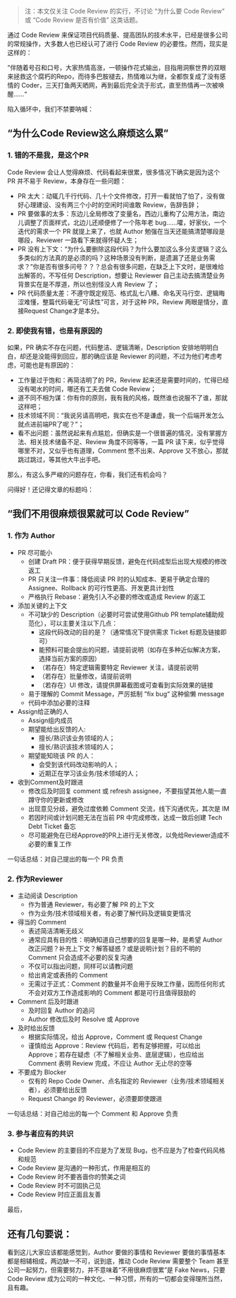 > 注：本文仅关注 Code Review 的实行，不讨论 “为什么要 Code Review” 或 “Code Review 是否有价值” 这类话题。

通过 Code Review 来保证项目代码质量、提高团队的技术水平，已经是很多公司的常规操作，大多数人也已经认可了进行 Code Review 的必要性。然而，现实是这样的：

”伴随着号召和口号，大家热情高涨，一顿操作花式输出，目指用洞察世界的双眼来拯救这个腐朽的Repo，而待多巴胺褪去，热情难以为继，全都恢复成了没有感情的 Coder，三天打鱼两天晒网，再到最后完全流于形式，直至热情再一次被唤醒……“

陷入循环中，我们不禁要呐喊：

## “为什么Code Review这么麻烦这么累”

### 1. 错的不是我，是这个PR
Code Review 会让人觉得麻烦、代码看起来很累，很多情况下确实是因为这个 PR 并不易于 Review，本身存在一些问题：

- PR 太大：动辄几千行代码、几十个文件修改，打开一看就怕了怕了，没有做好心理建设、没有两三个小时的空闲时间谁敢 Review，告辞告辞；
- PR 要做事的太多：东边儿全局修改了变量名，西边儿重构了公用方法，南边儿调整了页面样式，北边儿还顺便修了一个陈年老 bug……嚯，好家伙，一个迭代的需求一个 PR 就提上来了，也就 Author 勉强在当天还能搞清楚哪段是哪段，Reviewer 一路看下来就得怀疑人生；
- PR 没有上下文：“为什么要删除这段代码？为什么要加这么多分支逻辑？这么多类似的方法真的是必须的吗？这种场景没有判断，是遗漏了还是业务需求？”你是否有很多问号？？？总会有很多问题，在缺乏上下文时，是很难给出解答的，不写任何 Description，想要让 Reviewer 自己主动去搞清楚业务背景实在是不厚道，所以也别怪没人肯 Review 了；
- PR 代码质量太差：不遵守既定规范、格式乱七八糟、命名天马行空、逻辑晦涩难懂，整篇代码毫无“可读性”可言，对于这种 PR，Review 两眼是情分，直接Request Change才是本分。

### 2. 即使我有错，也是有原因的

如果，PR 确实不存在问题，代码整洁、逻辑清晰，Description 安排地明明白白，却还是没能得到回应，那的确应该是 Reviewer 的问题，不过为他们考虑考虑，可能也是有原因的：

- 工作量过于饱和：再简洁明了的 PR，Review 起来还是需要时间的，忙得已经没有喝水的时间，哪还有工夫去做 Code Review；
- 道不同不相为谋：你有你的原则，我有我的风格，既然谁也说服不了谁，那就这样吧；
- 技术领域不同：“我说另请高明吧，我实在也不是谦虚，我一个后端开发怎么就点进前端PR了呢？”；
- 看不出问题：虽然说起来有点尴尬，但确实是一个很普遍的情况，没有掌握方法、相关技术储备不足、Review 角度不同等等，一篇 PR 读下来，似乎觉得哪里不对，又似乎也有道理，Comment 憋不出来、Approve 又不放心，那就跳过跳过，等其他大牛出手吧。

那么，有这么多严峻的问题存在，你看，我们还有机会吗？

问得好！还记得文章的标题吗：

## “我们不用很麻烦很累就可以 Code Review”

### 1. 作为 Author

- PR 尽可能小
  - 创建 Draft PR：便于获得早期反馈，避免在代码成型后出现大规模的修改返工
  - PR 只关注一件事：降低阅读 PR 时的认知成本、更易于确定合理的 Assignee、Rollback 的可行性更高、开发更具计划性
  -  严格执行 Rebase：避免引入不必要的修改或造成 Review 的返工
- 添加关键的上下文
  - 不可缺少的 Description（必要时可尝试使用Github PR template辅助规范化），可以主要关注以下几点：
    - 这段代码改动的目的是？（通常情况下提供需求 Ticket 标题及链接即可）
    - 能预料可能会提出的问题，请提前说明（如存在多种近似解决方案，选择当前方案的原因）
    - （若存在）特定逻辑需要特定 Reviewer 关注，请提前说明
    - （若存在）批量修改，请提前说明
    - （若存在）UI 修改，请提供屏幕截图或可查看到实际效果的链接
  - 易于理解的 Commit Message，严厉抵制 ”fix bug“ 这种偷懒 message
  - 代码中添加必要的注释
- Assign给正确的人
  - Assign组内成员
  - 期望能给出反馈的人:
    - 擅长/熟识该业务领域的人；
    - 擅长/熟识该技术领域的人；
  - 期望能知晓该 PR 的人：
    - 会受到该代码改动影响的人；
    - 近期正在学习该业务/技术领域的人；
- 收到Comment及时跟进
  - 修改后及时回复 comment 或 refresh assignee，不要指望其他人能一直蹲守你的更新或修改
  - 出现意见分歧，避免过度依赖 Comment 交流，线下沟通优先，其次是 IM
  - 若因时间或计划问题无法在当前 PR 中完成修改，达成一致后创建 Tech Debt Ticket 备忘
  - 尽可能避免在已经Approve的PR上进行无关修改，以免给Reviewer造成不必要的重复工作

一句话总结：对自己提出的每一个 PR 负责

### 2. 作为Reviewer

- 主动阅读 Description
  - 作为普通 Reviewer，有必要了解 PR 的上下文
  - 作为业务/技术领域相关者，有必要了解代码及逻辑变更情况
- 得当的 Comment
  - 表述简洁清晰无歧义
  - 通常应具有目的性：明确知道自己想要的回复是哪一种，是希望 Author 改正问题？补充上下文？解答疑惑？或是说明计划？目的不明的 Comment 只会造成不必要的反复沟通
  - 不仅可以指出问题，同样可以请教问题
  - 给出肯定或表扬的 Comment
  - 无需过于正式：Comment 的数量并不会用于反映工作量，因而任何形式不会对双方工作造成影响的 Comment 都是可行且值得鼓励的
- Comment 后及时跟进
  - 及时回复 Author 的追问
  - Author 修改后及时 Resolve 或 Approve
- 及时给出反馈
  - 根据实际情况，给出 Approve，Comment 或 Request Change
  - 谨慎给出 Approve：Review 代码后，若有足够把握，可以给出 Approve；若存在疑虑（不了解相关业务、底层逻辑），也应给出 Comment 表明 Review 完成，不应让 Author 无止尽的空等
- 不要成为 Blocker
  - 仅有的 Repo Code Owner、点名指定的 Reviewer（业务/技术领域相关者），必须要给出反馈
  - Request Change 的 Reviewer，必须要即使跟进

一句话总结：对自己给出的每一个 Comment 和 Approve 负责

### 3. 参与者应有的共识

- Code Review 的主要目的不应是为了发现 Bug，也不应是为了检查代码风格和规范
- Code Review 是沟通的一种形式，作用是相互的
- Code Review 时不要吝啬你的赞美之词
- Code Review 时不可固执己见
- Code Review 时应正面且友善

最后，

## 还有几句要说：

看到这儿大家应该都能感觉到，Author 要做的事情和 Reviewer 要做的事情基本都是相辅相成，两边缺一不可，说到底，推动 Code Review 需要整个 Team 甚至公司一起努力，但需要努力，并不意味着“不用很麻烦很累”是 Fake News，只要 Code Review 成为公司的一种文化、一种习惯，所有的一切都会变得理所当然，且有趣。
